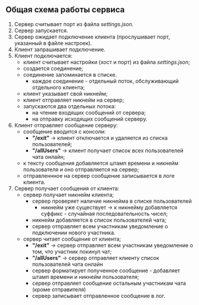 ## Общая схема работы сервиса

1. Сервер считывает порт из файла _settings.json_.
2. Сервер запускается.
3. Сервер ожидает подключение клиента (прослушивает порт, указанный в файле настроек).
4. Клиент запрашивает подключение.
5. Клиент подключается:
   - клиент считывает настройки (хост и порт) из файла _settings.json_;
   - создается соединение;
   - соединение запоминается в списке.
     - каждое соединение - отдельный поток, обслуживающий отдельного клиента;
   - клиент указывает свой никнейм;
   - клиент отправляет никнейм на сервер;
   - запускаются два отдельных потока:
     - на чтение входящих сообщений от сервера;
     - на отправку исходящих сообщений серверу.
6. Клиент отправляет сообщение серверу:
   - сообщение вводится с консоли:
     - **"/exit"** -> клиент отключается и удаляется из списка пользователей;
     - **"/allUsers"** -> клиент получает список всех пользователей чата онлайн;
   - к тексту сообщения добавляется штамп времени и никнейм пользователя и оно отправляется на сервер;
   - отправленнное на сервер сообщение записывается в логе клиента.
7. Сервер получает сообщения от клиента:
   - сервер получает никнейм клиента;
     - сервер проверяет наличие никнейма в списке пользователей
       - никнейм уже существует -> к никнейму добавляется суффикс - случайная последовательность чисел;
     - никнейм добавляется в список пользователей чата;
     - сервер отправляет всем участникам уведомление о подключении нового участника.
   - сервер читает сообщение от клиента;
     - **"/exit"** -> сервер отправляет всем участникам уведомление о том, что участник покинул чат;
     - **"/allUsers"** -> сервер отправляет клиенту список пользователей чата онлайн
     - сервер форматирует полученное сообщение - добавляет штамп времени и никнейм пользователя;
     - сервер отправляет сообщение остальным участникам чата (кроме отправителя)
     - сервер записывает отправленное сообщение в лог.
